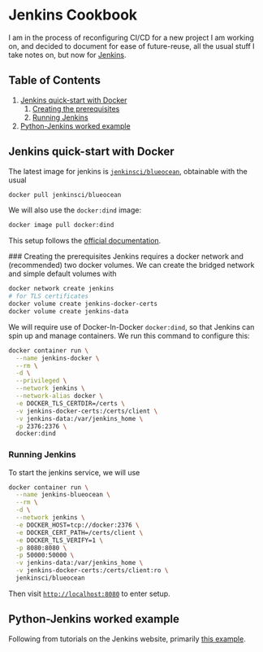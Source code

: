 # Jenkins Cookbook
I am in the process of reconfiguring CI/CD for a new project I am working on, and decided to document for ease of future-reuse, all the usual stuff I take notes on, but now for [Jenkins](https://www.jenkins.io).

<!--BEGIN TOC-->
## Table of Contents
1. [Jenkins quick-start with Docker](#toc-sub-tag-0)
	1. [Creating the prerequisites](#toc-sub-tag-1)
	2. [Running Jenkins](#toc-sub-tag-2)
2. [Python-Jenkins worked example](#toc-sub-tag-3)
<!--END TOC-->

## Jenkins quick-start with Docker <a name="toc-sub-tag-0"></a>
The latest image for jenkins is [`jenkinsci/blueocean`](https://hub.docker.com/r/jenkinsci/blueocean/), obtainable with the usual 
```bash
docker pull jenkinsci/blueocean
```
We will also use the `docker:dind` image:
```bash
docker image pull docker:dind
```

This setup follows the [official documentation](https://www.jenkins.io/doc/book/installing/).

### Creating the prerequisites <a name="toc-sub-tag-1"></a>
Jenkins requires a docker network and (recommended) two docker volumes. We can create the bridged network and simple default volumes with
```bash
docker network create jenkins
# for TLS certificates 
docker volume create jenkins-docker-certs
docker volume create jenkins-data
```
We will require use of Docker-In-Docker `docker:dind`, so that Jenkins can spin up and manage containers. We run this command to configure this:

```bash
docker container run \
  --name jenkins-docker \
  --rm \
  -d \
  --privileged \
  --network jenkins \
  --network-alias docker \
  -e DOCKER_TLS_CERTDIR=/certs \
  -v jenkins-docker-certs:/certs/client \
  -v jenkins-data:/var/jenkins_home \
  -p 2376:2376 \
  docker:dind
```

### Running Jenkins <a name="toc-sub-tag-2"></a>
To start the jenkins service, we will use
```bash
docker container run \
  --name jenkins-blueocean \
  --rm \
  -d \
  --network jenkins \
  -e DOCKER_HOST=tcp://docker:2376 \
  -e DOCKER_CERT_PATH=/certs/client \
  -e DOCKER_TLS_VERIFY=1 \
  -p 8080:8080 \
  -p 50000:50000 \
  -v jenkins-data:/var/jenkins_home \
  -v jenkins-docker-certs:/certs/client:ro \
  jenkinsci/blueocean
```

Then visit [`http://localhost:8080`](http://localhost:8080) to enter setup.


## Python-Jenkins worked example <a name="toc-sub-tag-3"></a>
Following from tutorials on the Jenkins website, primarily [this example](https://www.jenkins.io/doc/tutorials/build-a-python-app-with-pyinstaller/).

